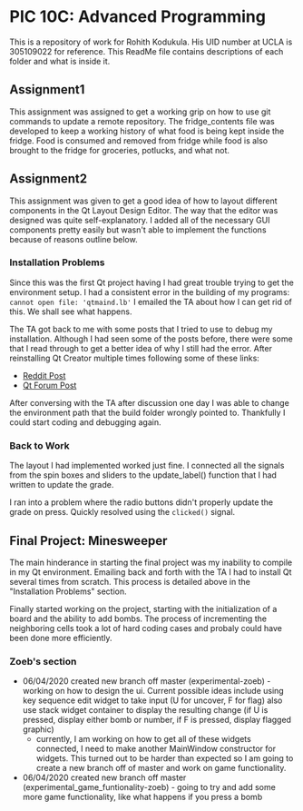 # PIC 10C: Advanced Programming
This is a repository of work for Rohith Kodukula. His UID number at UCLA is 305109022 for reference. This ReadMe file contains descriptions of each folder and what is inside it.

## Assignment1
This assignment was assigned to get a working grip on how to use git commands to update a remote repository. The fridge_contents file was developed to keep a working history of what food is being kept inside the fridge. Food is consumed and removed from fridge while food is also brought to the fridge for groceries, potlucks, and what not.

## Assignment2
This assignment was given to get a good idea of how to layout different components in the Qt Layout Design Editor. The way that the editor was designed was quite self-explanatory. I added all of the necessary GUI components pretty easily but wasn't able to implement the functions because of reasons outline below.

### Installation Problems
Since this was the first Qt project having I had great trouble trying to get the environment setup. I had a consistent error in the building of my programs: 
`cannot open file: 'qtmaind.lb'`
I emailed the TA about how I can get rid of this. We shall see what happens.

The TA got back to me with some posts that I tried to use to debug my installation. Although I had seen some of the posts before, there were some that I read through to get a better idea of why I still had the error. After reinstalling Qt Creator multiple times following some of these links:
* [Reddit Post](https://www.reddit.com/r/Qt5/comments/awrray/qt_opensource_5121_default_installation_does_not/ehos1ab/)
* [Qt Forum Post](https://forum.qt.io/topic/83996/simple-application-runs-in-release-but-debug-gives-me-a-linkage-error/12)

After conversing with the TA after discussion one day I was able to change the environment path that the build folder wrongly pointed to. Thankfully I could start coding and debugging again.

### Back to Work
The layout I had implemented worked just fine. I connected all the signals from the spin boxes and sliders to the update_label() function that I had written to update the grade.

I ran into a problem where the radio buttons didn't properly update the grade on press. Quickly resolved using the `clicked()` signal.

## Final Project: Minesweeper
The main hinderance in starting the final project was my inability to compile in my Qt environment. Emailing back and forth with the TA I had to install Qt several times from scratch. This process is detailed above in the "Installation Problems" section.

Finally started working on the project, starting with the initialization of a board and the ability to add bombs. The process of incrementing the neighboring cells took a lot of hard coding cases and probaly could have been done more efficiently.

### Zoeb's section
* 06/04/2020 created new branch off master (experimental-zoeb) - working on how to design the ui. Current possible ideas include using key sequence edit widget to take input (U for uncover, F for flag) also use stack widget container to display the resulting change (if U is pressed, display either bomb or number, if F is pressed, display flagged graphic)
  * currently, I am working on how to get all of these widgets connected, I need to make another MainWindow constructor for widgets. This turned out to be harder than expected so I am going to create a new branch off of master and work on game functionality.
* 06/04/2020 created new branch off master (experimental_game_funtionality-zoeb) - going to try and add some more game functionality, like what happens if you press a bomb
